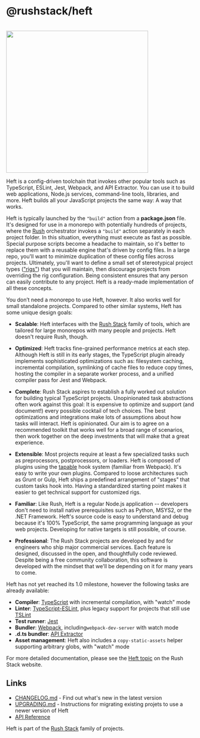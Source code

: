# @rushstack/heft

<div>
  <br />
  <a href="https://rushstack.io/pages/heft/overview/">
    <img width="380" src="https://rushstack.io/images/heft-logo-horse.svg">
  </a>
  <p />
</div>

<!-- ----------------------------------------------------------------------------- -->
<!-- Text below this line should stay in sync with the Rush Stack web site content -->
<!-- ----------------------------------------------------------------------------- -->

Heft is a config-driven toolchain that invokes other popular tools such as TypeScript, ESLint, Jest, Webpack,
and API Extractor. You can use it to build web applications, Node.js services, command-line tools, libraries,
and more. Heft builds all your JavaScript projects the same way: A way that works.

Heft is typically launched by the `"build"` action from a **package.json** file. It's designed for use in
a monorepo with potentially hundreds of projects, where the [Rush](https://rushjs.io/) orchestrator invokes
a `"build"` action separately in each project folder. In this situation, everything must execute as fast as possible.
Special purpose scripts become a headache to maintain, so it's better to replace them with a reusable engine that's
driven by config files. In a large repo, you'll want to minimize duplication of these config files across projects.
Ultimately, you'll want to define a small set of stereotypical project types
(["rigs"](https://rushstack.io/pages/heft/rig_packages/)) that you will maintain, then discourage projects from
overriding the rig configuration. Being consistent ensures that any person can easily contribute to any project.
Heft is a ready-made implementation of all these concepts.

You don’t need a monorepo to use Heft, however. It also works well for small standalone projects. Compared to other
similar systems, Heft has some unique design goals:

- **Scalable**: Heft interfaces with the [Rush Stack](https://rushstack.io/) family of tools, which are tailored
  for large monorepos with many people and projects.  Heft doesn't require Rush, though.

- **Optimized**: Heft tracks fine-grained performance metrics at each step.  Although Heft is still in its
  early stages, the TypeScript plugin already implements sophisticated optimizations such as: filesystem caching,
  incremental compilation, symlinking of cache files to reduce copy times, hosting the compiler in a separate
  worker process, and a unified compiler pass for Jest and Webpack.

- **Complete**: Rush Stack aspires to establish a fully worked out solution for building typical TypeScript
  projects. Unopinionated task abstractions often work against this goal: It is expensive to optimize and support
  (and document!) every possible cocktail of tech choices.  The best optimizations and integrations
  make lots of assumptions about how tasks will interact.  Heft is opinionated.  Our aim is to agree on a recommended
  toolkit that works well for a broad range of scenarios, then work together on the deep investments that will
  make that a great experience.

- **Extensible**: Most projects require at least a few specialized tasks such as preprocessors, postprocessors,
  or loaders.  Heft is composed of plugins using the [tapable](https://www.npmjs.com/package/tapable)
  hook system (familiar from Webpack).  It's easy to write your own plugins.  Compared to loose architectures
  such as Grunt or Gulp, Heft ships a predefined arrangement of "stages" that custom tasks hook into.  Having
  a standardized starting point makes it easier to get technical support for customized rigs.

- **Familiar**: Like Rush, Heft is a regular Node.js application -- developers don't need to install native
  prerequisites such as Python, MSYS2, or the .NET Framework.  Heft's source code is easy to understand and debug
  because it's 100% TypeScript, the same programming language as your web projects.  Developing for native targets
  is still possible, of course.

- **Professional**: The Rush Stack projects are developed by and for engineers who ship major commercial services.
  Each feature is designed, discussed in the open, and thoughtfully code reviewed.  Despite being a free community
  collaboration, this software is developed with the mindset that we'll be depending on it for many years to come.

<!-- ----------------------------------------------------------------------------- -->
<!-- Text above this line should stay in sync with the Rush Stack web site content -->
<!-- ----------------------------------------------------------------------------- -->

Heft has not yet reached its 1.0 milestone, however the following tasks are already available:

- **Compiler**: [TypeScript](https://www.typescriptlang.org/) with incremental compilation, with "watch" mode
- **Linter**: [TypeScript-ESLint](https://github.com/typescript-eslint/typescript-eslint), plus legacy support
  for projects that still use [TSLint](https://palantir.github.io/tslint/)
- **Test runner**: [Jest](https://www.npmjs.com/package/jest)
- **Bundler**: [Webpack](https://webpack.js.org/), including`webpack-dev-server` with watch mode
- **.d.ts bundler**: [API Extractor](https://api-extractor.com/)
- **Asset management**: Heft also includes a `copy-static-assets` helper supporting arbitrary globs, with "watch" mode

For more detailed documentation, please see the [Heft topic](https://rushstack.io/pages/heft/overview/) on
the Rush Stack website.

## Links

- [CHANGELOG.md](
  https://github.com/microsoft/rushstack/blob/master/apps/heft/CHANGELOG.md) - Find
  out what's new in the latest version
- [UPGRADING.md](
  https://github.com/microsoft/rushstack/blob/master/apps/heft/UPGRADING.md) - Instructions
  for migrating existing projets to use a newer version of Heft
- [API Reference](https://rushstack.io/pages/api/heft/)

Heft is part of the [Rush Stack](https://rushstack.io/) family of projects.
